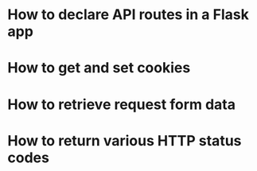 # How to declare API routes in a Flask app
# How to get and set cookies
# How to retrieve request form data
# How to return various HTTP status codes
